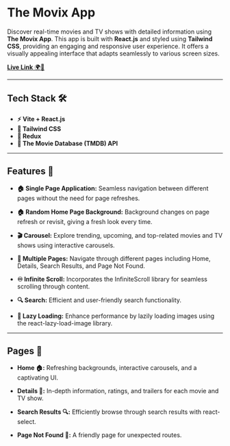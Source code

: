 # The Movix App

Discover real-time movies and TV shows with detailed information using **The Movix App**. This app is built with **React.js** and styled using **Tailwind CSS**, providing an engaging and responsive user experience. It offers a visually appealing interface that adapts seamlessly to various screen sizes.

[**Live Link** 🌍📡](https://moweb-eight.vercel.app/)

---

## Tech Stack 🛠️

- **⚡ Vite + React.js**
- **🎨 Tailwind CSS**
- **🔄 Redux**
- **🎥 The Movie Database (TMDB) API**

---

## Features 🌟

- **🏠 Single Page Application:** Seamless navigation between different pages without the need for page refreshes.
  
- **🏠 Random Home Page Background:** Background changes on page refresh or revisit, giving a fresh look every time.
  
- **🎬 Carousel:** Explore trending, upcoming, and top-related movies and TV shows using interactive carousels.
  
- **📄 Multiple Pages:** Navigate through different pages including Home, Details, Search Results, and Page Not Found.
  
- **♾️ Infinite Scroll:** Incorporates the InfiniteScroll library for seamless scrolling through content.
  
- **🔍 Search:** Efficient and user-friendly search functionality.
  
- **🚀 Lazy Loading:** Enhance performance by lazily loading images using the react-lazy-load-image library.

---

## Pages 📑

- **Home 🏠:** Refreshing backgrounds, interactive carousels, and a captivating UI.
  
- **Details 🎥:** In-depth information, ratings, and trailers for each movie and TV show.
  
- **Search Results 🔍:** Efficiently browse through search results with react-select.
  
- **Page Not Found 🚫:** A friendly page for unexpected routes.
